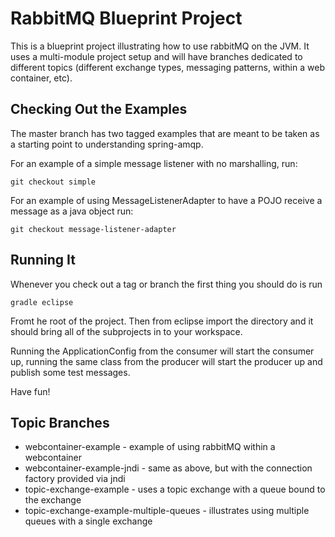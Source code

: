 # RabbitMQ Blueprint Project
This is a blueprint project illustrating how to use rabbitMQ on the JVM. It
uses a multi-module project setup and will have branches dedicated to different
topics (different exchange types, messaging patterns, within a web container,
etc).

## Checking Out the Examples
The master branch has two tagged examples that are meant to be taken as a
starting point to understanding spring-amqp. 

For an example of a simple message listener with no marshalling, run:

    git checkout simple

For an example of using MessageListenerAdapter to have a POJO receive a message
as a java object run:
  
    git checkout message-listener-adapter

## Running It
Whenever you check out a tag or branch the first thing you should do is run 

    gradle eclipse

Fromt he root of the project. Then from eclipse import the directory and it
should bring all of the subprojects in to your workspace.

Running the ApplicationConfig from the consumer will start the consumer up,
running the same class from the producer will start the producer up and publish
some test messages.

Have fun!

## Topic Branches
* webcontainer-example - example of using rabbitMQ within a webcontainer
* webcontainer-example-jndi - same as above, but with the connection factory provided via jndi
* topic-exchange-example - uses a topic exchange with a queue bound to the
exchange
* topic-exchange-example-multiple-queues - illustrates using multiple queues
with a single exchange
